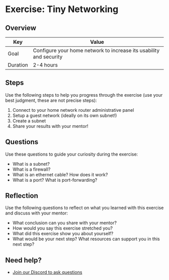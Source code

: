 # Exercise: Tiny Networking

## Overview

| Key | Value |
| --- | --- |
| Goal | Configure your home network to increase its usability and security |
| Duration | 2-4 hours |


## Steps

Use the following steps to help you progress through the exercise (use your best judgment, these are not precise steps):

1. Connect to your home network router administrative panel
2. Setup a guest network (ideally on its own subnet!)
3. Create a subnet
4. Share your results with your mentor!

## Questions

Use these questions to guide your curiosity during the exercise:

- What is a subnet?
- What is a firewall?
- What is an ethernet cable? How does it work?
- What is a port? What is port-forwarding?

## Reflection

Use the following questions to reflect on what you learned with this exercise and discuss with your mentor:

- What conclusion can you share with your mentor?
- How would you say this exercise stretched you? 
- What did this exercise show you about yourself?
- What would be your next step? What resources can support you in this next step?

## Need help?

- [Join our Discord to ask questions](https://discord.gg/bDVYvG3Czd)

